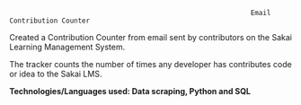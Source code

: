                                                                 Email Contribution Counter  
Created a Contribution Counter from email sent by contributors on the Sakai Learning Management System.  

The tracker counts the number of times any developer has contributes code or idea to the Sakai LMS.    

**Technologies/Languages used: Data scraping, Python and SQL** 
